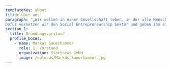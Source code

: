```yaml
---
templateKey: about
title: Über uns
paragraph: "„Wir wollen in einer Gesellschaft leben, in der alle Menschen vom Fortschritt profitieren.
Dafür vernetzen wir den Social Entrepreneurship Sektor und geben ihm eine Stimme.“"
section_1:
  title: Gründungsvorstand
  profile_boxes:
    - name: Markus Sauerhammer
      role: 1. Vorstand
      organization: Startnext GmbH
      image: /uploads/Markus_Sauerhammer.jpg
---
```

